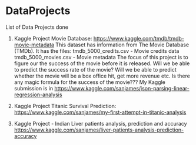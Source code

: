 # DataProjects
List of Data Projects done

1) Kaggle Project Movie Database: https://www.kaggle.com/tmdb/tmdb-movie-metadata
This dataset has information from The Movie Database (TMDb). It has the files:
tmdb_5000_credits.csv - Movie credits data
tmdb_5000_movies.csv - Movie metadata
The focus of this project is to figure our the success of the movie before it is released. Will we be able to predict the success rate of the movie? Will we be able to predict whether the movie will be a box office hit, get more revenue etc. Is there any magic formula for the success of the movie???
My Kaggle submission is in https://www.kaggle.com/sanjames/json-parsing-linear-regression-analysis

2) Kaggle Project Titanic Survival Prediction: https://www.kaggle.com/sanjames/my-first-attempt-in-titanic-analysis

3) Kaggle Project - Indian Liver patients analysis, prediction and accuracy https://www.kaggle.com/sanjames/liver-patients-analysis-prediction-accuracy
